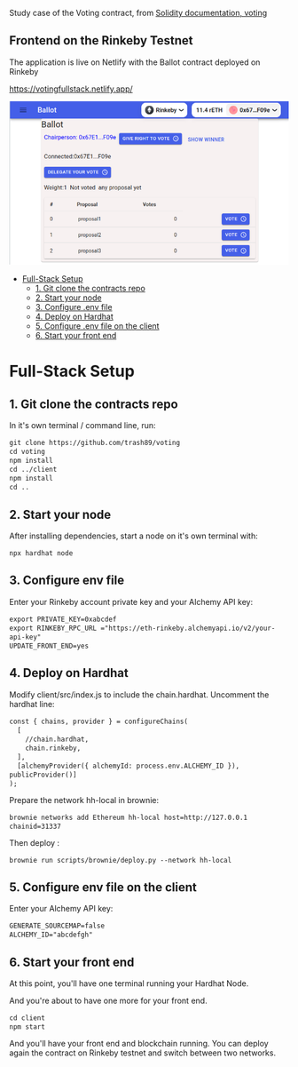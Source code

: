Study case of the Voting contract, from [Solidity documentation, voting](https://docs.soliditylang.org/en/latest/solidity-by-example.html#voting/)

## Frontend on the Rinkeby Testnet

The application is live on Netlify with the Ballot contract deployed on Rinkeby

https://votingfullstack.netlify.app/

![Voting app ](./voting_frontend.png)

- [Full-Stack Setup](#full-stack-setup)
  - [1. Git clone the contracts repo](#1-git-clone-the-contracts-repo)
  - [2. Start your node](#2-start-your-node)
  - [3. Configure .env file](#3-configure-env-file)
  - [4. Deploy on Hardhat](#4-deploy-on-hardhat)
  - [5. Configure .env file on the client](#5-configure-env-file-on-the-client)
  - [6. Start your front end](#6-start-your-front-end)

# Full-Stack Setup

## 1. Git clone the contracts repo

In it's own terminal / command line, run:

```
git clone https://github.com/trash89/voting
cd voting
npm install
cd ../client
npm install
cd ..
```

## 2. Start your node

After installing dependencies, start a node on it's own terminal with:

```
npx hardhat node
```

## 3. Configure env file

Enter your Rinkeby account private key and your Alchemy API key:

```.env
export PRIVATE_KEY=0xabcdef
export RINKEBY_RPC_URL ="https://eth-rinkeby.alchemyapi.io/v2/your-api-key"
UPDATE_FRONT_END=yes
```

## 4. Deploy on Hardhat

Modify client/src/index.js to include the chain.hardhat. Uncomment the hardhat line:

```
const { chains, provider } = configureChains(
  [
    //chain.hardhat,
    chain.rinkeby,
  ],
  [alchemyProvider({ alchemyId: process.env.ALCHEMY_ID }), publicProvider()]
);
```

Prepare the network hh-local in brownie:

```
brownie networks add Ethereum hh-local host=http://127.0.0.1 chainid=31337
```

Then deploy :

```
brownie run scripts/brownie/deploy.py --network hh-local
```

## 5. Configure env file on the client

Enter your Alchemy API key:

```.env
GENERATE_SOURCEMAP=false
ALCHEMY_ID="abcdefgh"
```

## 6. Start your front end

At this point, you'll have one terminal running your Hardhat Node.

And you're about to have one more for your front end.

```
cd client
npm start
```

And you'll have your front end and blockchain running.
You can deploy again the contract on Rinkeby testnet and switch between two networks.
